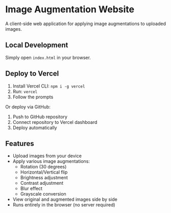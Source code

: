 # Image Augmentation Website

A client-side web application for applying image augmentations to uploaded images.

## Local Development

Simply open `index.html` in your browser.

## Deploy to Vercel

1. Install Vercel CLI: `npm i -g vercel`
2. Run: `vercel`
3. Follow the prompts

Or deploy via GitHub:
1. Push to GitHub repository
2. Connect repository to Vercel dashboard
3. Deploy automatically

## Features

- Upload images from your device
- Apply various image augmentations:
  - Rotation (30 degrees)
  - Horizontal/Vertical flip
  - Brightness adjustment
  - Contrast adjustment
  - Blur effect
  - Grayscale conversion
- View original and augmented images side by side
- Runs entirely in the browser (no server required)
